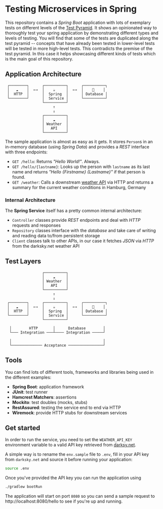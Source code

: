 # Testing Microservices in Spring
This repository contains a *Spring Boot* application with lots of exemplary tests on different levels of the [Test Pyramid](https://martinfowler.com/bliki/TestPyramid.html). It shows an opinionated way to thoroughly test your spring application by demonstrating different types and levels of testing. You will find that some of the tests are duplicated along the test pyramid -- concepts that have already been tested in lower-level tests will be tested in more high-level tests. This contradicts the premise of the test pyramid. In this case it helps showcasing different kinds of tests which is the main goal of this repository.

## Application Architecture

```
 ┌────────┐      ┌──────────┐      ┌──────────┐
 │   ☁    │  ←→  │    ☕     │  ←→  │    💾    │
 │  HTTP  │      │  Spring  │      │ Database │
 └────────┘      │  Service │      └──────────┘
                 └──────────┘
                      ↑
                      ↓
                 ┌──────────┐
                 │    ☁     │
                 │ Weather  │
                 │   API    │
                 └──────────┘
```

The sample application is almost as easy as it gets. It stores `Person`s in an in-memory database (using _Spring Data_) and provides a _REST_ interface with three endpoints:

  * `GET /hello`: Returns _"Hello World!"_. Always.
  * `GET /hello/{lastname}`: Looks up the person with `lastname` as its last name and returns _"Hello {Firstname} {Lastname}"_ if that person is found.
  * `GET /weather`: Calls a downstream [weather API](https://darksky.net) via HTTP and returns a summary for the current weather conditions in Hamburg, Germany

### Internal Architecture
The **Spring Service** itself has a pretty common internal architecture:

  * `Controller` classes provide _REST_ endpoints and deal with _HTTP_ requests and responses
  * `Repository` classes interface with the _database_ and take care of writing and reading data to/from persistent storage
  * `Client` classes talk to other APIs, in our case it fetches _JSON_ via _HTTP_ from the darksky.net weather API

## Test Layers

```
                 ┌──────────┐
                 │    ☁     │
                 │ Weather  │
                 │   API    │
                 └──────────┘
                      ↑
                      ↓
 ┌────────┐      ┌──────────┐      ┌──────────┐
 │   ☁    │  ←→  │    ☕     │  ←→  │    💾    │
 │  HTTP  │      │  Spring  │      │ Database │
 └────────┘      │  Service │      └──────────┘
                 └──────────┘

  │        HTTP       │      Database        │
  └─── Integration ───┴──── Integration ─────┘

  │                                          │
  └────────────── Acceptance ────────────────┘               
```


## Tools
You can find lots of different tools, frameworks and libraries being used in the different examples:

  * **Spring Boot**: application framework
  * **JUnit**: test runner
  * **Hamcrest Matchers**: assertions
  * **Mockito**: test doubles (mocks, stubs)
  * **RestAssured**: testing the service end to end via HTTP
  * **Wiremock**: provide HTTP stubs for downstream services

## Get started
In order to run the service, you need to set the `WEATHER_API_KEY` environment variable to a valid API key retrieved from [darksy.net](http://darksky.net).

A simple way is to rename the `env.sample` file to `.env`, fill in your API key from `darksky.net` and source it before running your application:

```bash
source .env
```

Once you've provided the API key you can run the application using

```bash
./gradlew bootRun
```

The application will start on port `8080` so you can send a sample request to http://localhost:8080/hello to see if you're up and running.
